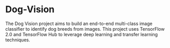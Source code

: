 # Dog-Vision
The Dog Vision project aims to build an end-to-end multi-class image classifier to identify dog breeds from images. This project uses TensorFlow 2.0 and TensorFlow Hub to leverage deep learning and transfer learning techniques.
